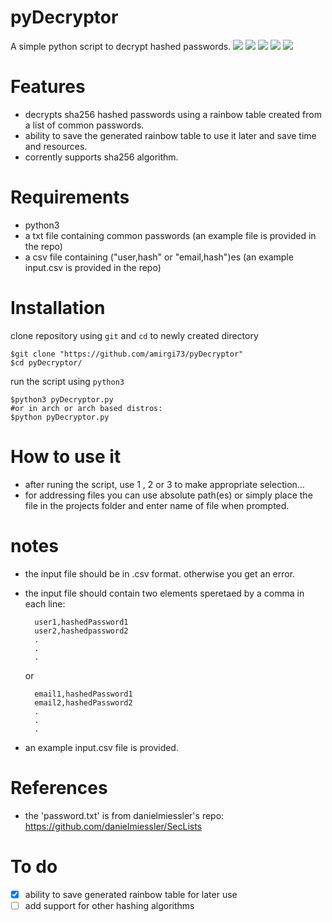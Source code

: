 # pyDecryptor
A simple python script to decrypt hashed passwords.
![](https://img.shields.io/github/stars/amirgi73/pyDecryptor.svg) ![](https://img.shields.io/github/forks/amirgi73/pyDecryptor.svg) ![](https://img.shields.io/github/tag/amirgi73/pyDecryptor.svg) ![](https://img.shields.io/github/release/amirgi73/pyDecryptor.svg) ![](https://img.shields.io/github/issues/amirgi73/pyDecryptor.svg) 

Features
=============
- decrypts sha256 hashed passwords using a rainbow table created from a list of common passwords.
- ability to save the generated rainbow table to use it later and save time and resources.
- corrently supports sha256 algorithm.

Requirements
=============
- python3
- a txt file containing common passwords (an example file is provided in the repo)
- a csv file containing ("user,hash" or "email,hash")es (an example input.csv is provided in the repo)

Installation
=============
clone repository using `git` and `cd` to newly created directory

    $git clone "https://github.com/amirgi73/pyDecryptor"
    $cd pyDecryptor/
    
run the script using `python3`

    $python3 pyDecryptor.py
    #or in arch or arch based distros:
    $python pyDecryptor.py

How to use it
=============
- after runing the script, use 1 , 2 or 3 to make appropriate selection...
- for addressing files you can use absolute path(es) or simply place the file in the projects folder and enter name of file when prompted.

notes
=============
- the input file should be in .csv format. otherwise you get an error.
- the input file should contain two elements speretaed by a comma in each line:

        user1,hashedPassword1
        user2,hashedpassword2
        .
        .
        .
	
    or
    
        email1,hashedPassword1
        email2,hashedPassword2
        .
        .
        .

- an example input.csv file is provided.

References
=============
- the 'password.txt' is from danielmiessler's repo: https://github.com/danielmiessler/SecLists

To do
=============
- [x] ability to save generated rainbow table for later use
- [ ] add support for other hashing algorithms

